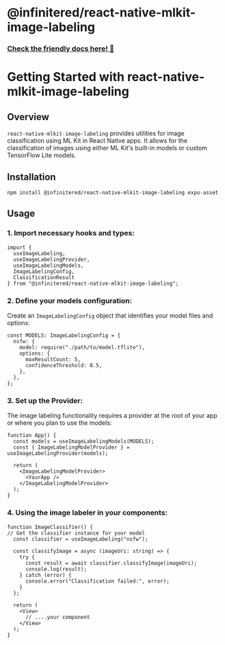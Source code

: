 # @infinitered/react-native-mlkit-image-labeling

### [Check the friendly docs here! 📖](https://docs.infinite.red/react-native-mlkit/image-labeling)

# Getting Started with react-native-mlkit-image-labeling

## Overview

`react-native-mlkit-image-labeling` provides utilities for image classification using ML Kit in React Native apps. It
allows for the classification of images using either ML Kit's built-in models or custom TensorFlow Lite models.

## Installation

```shell
npm install @infinitered/react-native-mlkit-image-labeling expo-asset
```

## Usage

### 1. Import necessary hooks and types:

```tsx
import {
  useImageLabeling,
  useImageLabelingProvider,
  useImageLabelingModels,
  ImageLabelingConfig,
  ClassificationResult
} from "@infinitered/react-native-mlkit-image-labeling";
```

### 2. Define your models configuration:

Create an `ImageLabelingConfig` object that identifies your model files and options:

```tsx
const MODELS: ImageLabelingConfig = {
  nsfw: {
    model: require("./path/to/model.tflite"),
    options: {
      maxResultCount: 5,
      confidenceThreshold: 0.5,
    },
  },
};
```

### 3. Set up the Provider:

The image labeling functionality requires a provider at the root of your app or where you plan to use the models:

```tsx
function App() {
  const models = useImageLabelingModels(MODELS);
  const { ImageLabelingModelProvider } = useImageLabelingProvider(models);

  return (
    <ImageLabelingModelProvider>
      <YourApp />
    </ImageLabelingModelProvider>
  );
}

```

### 4. Using the image labeler in your components:

```tsx
function ImageClassifier() {
// Get the classifier instance for your model
  const classifier = useImageLabeling("nsfw");

  const classifyImage = async (imageUri: string) => {
    try {
      const result = await classifier.classifyImage(imageUri);
      console.log(result);
    } catch (error) {
      console.error("Classification failed:", error);
    }
  };

  return (
    <View>
      // ....your component
    </View>
  );
}

```
